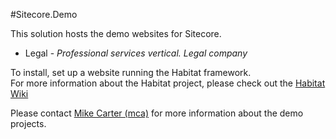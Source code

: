 #Sitecore.Demo

This solution hosts the demo websites for Sitecore.

* Legal - *Professional services vertical. Legal company*

To install, set up a website running the Habitat framework.  
For more information about the Habitat project, please check out the [Habitat Wiki](https://github.com/sitecore/habitat/wiki)

Please contact [Mike Carter (mca)](mca@sitecore.net) for more information about the demo projects.
